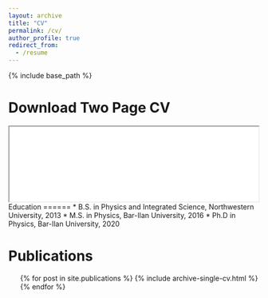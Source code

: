 ```yaml
---
layout: archive
title: "CV"
permalink: /cv/
author_profile: true
redirect_from:
  - /resume
---
```


{% include base_path %}

Download Two Page CV
======
<iframe src="/files/ShekhtmanCVTwoPage120521.pdf" width="500px"></iframe>
Education
======
* B.S. in Physics and Integrated Science, Northwestern University, 2013
* M.S. in Physics, Bar-Ilan University, 2016
* Ph.D in Physics, Bar-Ilan University, 2020 



Publications
======
  <ul>{% for post in site.publications %}
    {% include archive-single-cv.html %}
  {% endfor %}</ul>
  

